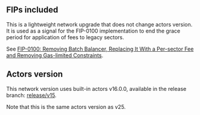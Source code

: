 ## FIPs included

This is a lightweight network upgrade that does not change actors version. It is used as a signal for the FIP-0100 implementation to end the grace period for application of fees to legacy sectors.

See [FIP-0100: Removing Batch Balancer, Replacing It With a Per-sector Fee and Removing Gas-limited Constraints](https://github.com/filecoin-project/FIPs/blob/master/FIPS/fip-0100.md).

## Actors version

This network version uses built-in actors v16.0.0, available in the release branch: [release/v15](https://github.com/filecoin-project/builtin-actors/tree/release/v16).

Note that this is the same actors version as v25.
